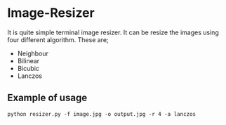 # Image-Resizer

It is quite simple terminal image resizer. It can be resize the images using four different algorithm. These are;

- Neighbour
- Bilinear
- Bicubic
- Lanczos

## Example of usage ##

```
python resizer.py -f image.jpg -o output.jpg -r 4 -a lanczos
```
